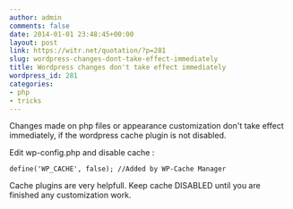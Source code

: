 ```yaml
---
author: admin
comments: false
date: 2014-01-01 23:48:45+00:00
layout: post
link: https://witr.net/quotation/?p=281
slug: wordpress-changes-dont-take-effect-immediately
title: Wordpress changes don't take effect immediately
wordpress_id: 281
categories:
- php
- tricks
---
```



Changes made on php files or appearance customization don't take effect immediately, if the wordpress cache plugin is not disabled.

Edit wp-config.php and disable cache :

    
    
    define('WP_CACHE', false); //Added by WP-Cache Manager
    


Cache plugins are very helpfull. Keep cache DISABLED until you are finished any customization work.

